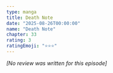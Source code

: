 ```yaml
---
type: manga
title: Death Note
date: "2025-08-26T00:00:00"
name: "Death Note"
chapter: 33
rating: 3
ratingEmoji: "⭐️⭐️⭐️"
---
```


_[No review was written for this episode]_